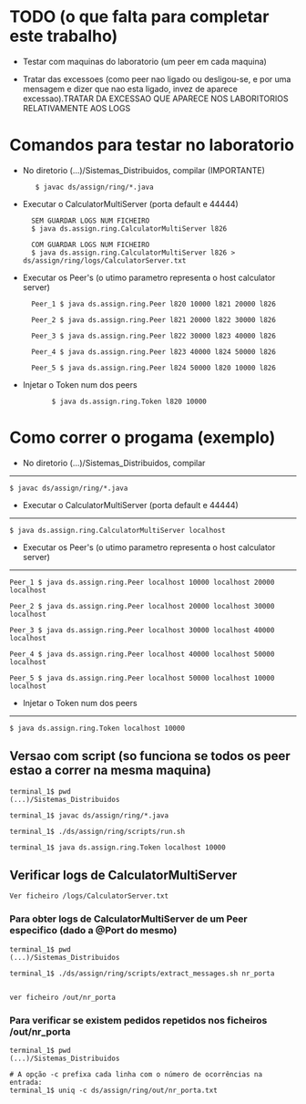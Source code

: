 # TODO (o que falta para completar este trabalho)

+ Testar com maquinas do laboratorio (um peer em cada maquina)

+ Tratar das excessoes (como peer nao ligado ou desligou-se, e por uma mensagem e dizer que nao esta ligado, invez de aparece excessao).TRATAR DA EXCESSAO QUE APARECE NOS LABORITORIOS RELATIVAMENTE AOS LOGS




# Comandos para testar no laboratorio

+ No diretorio  (...)/Sistemas_Distribuidos, compilar (IMPORTANTE)

         $ javac ds/assign/ring/*.java

+ Executar o CalculatorMultiServer (porta default e 44444)

        SEM GUARDAR LOGS NUM FICHEIRO
        $ java ds.assign.ring.CalculatorMultiServer l826

        COM GUARDAR LOGS NUM FICHEIRO
        $ java ds.assign.ring.CalculatorMultiServer l826 > ds/assign/ring/logs/CalculatorServer.txt

+ Executar os Peer's (o utimo parametro representa o host calculator server)
        
        Peer_1 $ java ds.assign.ring.Peer l820 10000 l821 20000 l826

        Peer_2 $ java ds.assign.ring.Peer l821 20000 l822 30000 l826

        Peer_3 $ java ds.assign.ring.Peer l822 30000 l823 40000 l826

        Peer_4 $ java ds.assign.ring.Peer l823 40000 l824 50000 l826

        Peer_5 $ java ds.assign.ring.Peer l824 50000 l820 10000 l826

+ Injetar o Token num dos peers 

             $ java ds.assign.ring.Token l820 10000


  
# Como correr o progama (exemplo)

+ No diretorio  (...)/Sistemas_Distribuidos, compilar

****

    $ javac ds/assign/ring/*.java

+ Executar o CalculatorMultiServer (porta default e 44444)

**** 

    $ java ds.assign.ring.CalculatorMultiServer localhost

+ Executar os Peer's (o utimo parametro representa o host calculator server)
                
****   

    Peer_1 $ java ds.assign.ring.Peer localhost 10000 localhost 20000 localhost

    Peer_2 $ java ds.assign.ring.Peer localhost 20000 localhost 30000 localhost

    Peer_3 $ java ds.assign.ring.Peer localhost 30000 localhost 40000 localhost

    Peer_4 $ java ds.assign.ring.Peer localhost 40000 localhost 50000 localhost

    Peer_5 $ java ds.assign.ring.Peer localhost 50000 localhost 10000 localhost

+ Injetar o Token num dos peers 

**** 

    $ java ds.assign.ring.Token localhost 10000 

## Versao com script (so funciona se  todos os peer estao a correr na mesma maquina)

    terminal_1$ pwd 
    (...)/Sistemas_Distribuidos

    terminal_1$ javac ds/assign/ring/*.java  

    terminal_1$ ./ds/assign/ring/scripts/run.sh 

    terminal_1$ java ds.assign.ring.Token localhost 10000


## Verificar logs de CalculatorMultiServer 

    Ver ficheiro /logs/CalculatorServer.txt

### Para obter logs de CalculatorMultiServer de um Peer especifico (dado a @Port do mesmo)

    terminal_1$ pwd 
    (...)/Sistemas_Distribuidos

    terminal_1$ ./ds/assign/ring/scripts/extract_messages.sh nr_porta


    ver ficheiro /out/nr_porta

### Para verificar se existem pedidos repetidos nos ficheiros /out/nr_porta

    terminal_1$ pwd 
    (...)/Sistemas_Distribuidos

    # A opção -c prefixa cada linha com o número de ocorrências na entrada:
    terminal_1$ uniq -c ds/assign/ring/out/nr_porta.txt 
